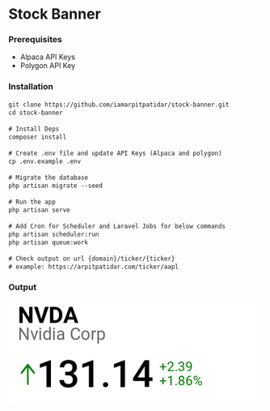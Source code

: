 # Stock Banner

### Prerequisites
- Alpaca API Keys
- Polygon API Key

### Installation
```shell
git clone https://github.com/iamarpitpatidar/stock-banner.git
cd stock-banner

# Install Deps
composer install

# Create .env file and update API Keys (Alpaca and polygon)
cp .env.example .env

# Migrate the database
php artisan migrate --seed

# Run the app
php artisan serve

# Add Cron for Scheduler and Laravel Jobs for below commands
php artisan scheduler:run
php artisan queue:work

# Check output on url {domain}/ticker/{ticker}
# example: https://arpitpatidar.com/ticker/aapl
```

### Output
![img.png](img.png)

